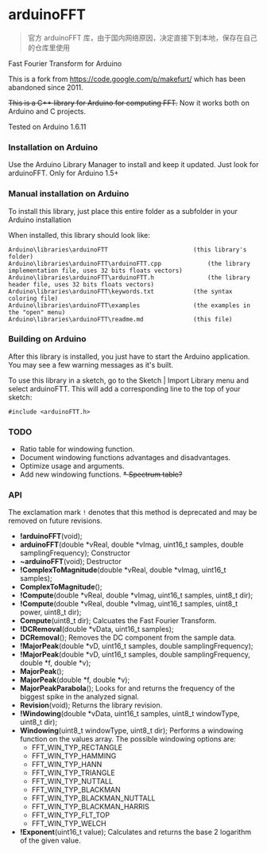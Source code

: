 arduinoFFT
==========

> 官方 arduinoFFT 库，由于国内网络原因，决定直接下到本地，保存在自己的仓库里使用

Fast Fourier Transform for Arduino

This is a fork from https://code.google.com/p/makefurt/ which has been abandoned since 2011.

<del>This is a C++ library for Arduino for computing FFT.</del> Now it works both on Arduino and C projects.

Tested on Arduino 1.6.11

### Installation on Arduino

Use the Arduino Library Manager to install and keep it updated. Just look for arduinoFFT. Only for Arduino 1.5+

### Manual installation on Arduino

To install this library, just place this entire folder as a subfolder in your Arduino installation

When installed, this library should look like:

```
Arduino\libraries\arduinoFTT              			(this library's folder)
Arduino\libraries\arduinoFTT\arduinoFTT.cpp 			(the library implementation file, uses 32 bits floats vectors)
Arduino\libraries\arduinoFTT\arduinoFTT.h   			(the library header file, uses 32 bits floats vectors)
Arduino\libraries\arduinoFTT\keywords.txt 			(the syntax coloring file)
Arduino\libraries\arduinoFTT\examples     			(the examples in the "open" menu)
Arduino\libraries\arduinoFTT\readme.md   			(this file)
```

### Building on Arduino

After this library is installed, you just have to start the Arduino application.
You may see a few warning messages as it's built.

To use this library in a sketch, go to the Sketch | Import Library menu and
select arduinoFTT.  This will add a corresponding line to the top of your sketch:

`#include <arduinoFTT.h>`

### TODO
* Ratio table for windowing function.
* Document windowing functions advantages and disadvantages.
* Optimize usage and arguments.
* Add new windowing functions.
<del>* Spectrum table? </del>

### API
The exclamation mark `!` denotes that this method is deprecated and may be removed on future revisions.

* **!arduinoFFT**(void);
* **arduinoFFT**(double *vReal, double *vImag, uint16_t samples, double samplingFrequency);
Constructor
* **~arduinoFFT**(void);
Destructor
* **!ComplexToMagnitude**(double *vReal, double *vImag, uint16_t samples);
* **ComplexToMagnitude**();
* **!Compute**(double *vReal, double *vImag, uint16_t samples, uint8_t dir);
* **!Compute**(double *vReal, double *vImag, uint16_t samples, uint8_t power, uint8_t dir);
* **Compute**(uint8_t dir);
Calcuates the Fast Fourier Transform.
* **!DCRemoval**(double *vData, uint16_t samples);
* **DCRemoval**();
Removes the DC component from the sample data.
* **!MajorPeak**(double *vD, uint16_t samples, double samplingFrequency);
* **!MajorPeak**(double *vD, uint16_t samples, double samplingFrequency, double *f, double *v);
* **MajorPeak**();
* **MajorPeak**(double *f, double *v);
* **MajorPeakParabola**();
Looks for and returns the frequency of the biggest spike in the analyzed signal.
* **Revision**(void);
Returns the library revision.
* **!Windowing**(double *vData, uint16_t samples, uint8_t windowType, uint8_t dir);
* **Windowing**(uint8_t windowType, uint8_t dir);
Performs a windowing function on the values array. The possible windowing options are:
    * FFT_WIN_TYP_RECTANGLE
    * FFT_WIN_TYP_HAMMING
    * FFT_WIN_TYP_HANN
    * FFT_WIN_TYP_TRIANGLE
    * FFT_WIN_TYP_NUTTALL
    * FFT_WIN_TYP_BLACKMAN
    * FFT_WIN_TYP_BLACKMAN_NUTTALL
    * FFT_WIN_TYP_BLACKMAN_HARRIS
    * FFT_WIN_TYP_FLT_TOP
    * FFT_WIN_TYP_WELCH
* **!Exponent**(uint16_t value);
Calculates and returns the base 2 logarithm of the given value.
